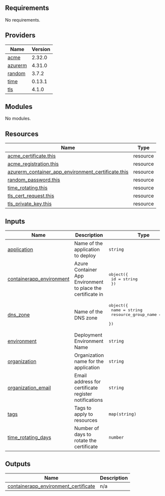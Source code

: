 <!-- BEGIN_TF_DOCS -->
## Requirements

No requirements.

## Providers

| Name | Version |
|------|---------|
| <a name="provider_acme"></a> [acme](#provider\_acme) | 2.32.0 |
| <a name="provider_azurerm"></a> [azurerm](#provider\_azurerm) | 4.31.0 |
| <a name="provider_random"></a> [random](#provider\_random) | 3.7.2 |
| <a name="provider_time"></a> [time](#provider\_time) | 0.13.1 |
| <a name="provider_tls"></a> [tls](#provider\_tls) | 4.1.0 |

## Modules

No modules.

## Resources

| Name | Type |
|------|------|
| [acme_certificate.this](https://registry.terraform.io/providers/vancluever/acme/latest/docs/resources/certificate) | resource |
| [acme_registration.this](https://registry.terraform.io/providers/vancluever/acme/latest/docs/resources/registration) | resource |
| [azurerm_container_app_environment_certificate.this](https://registry.terraform.io/providers/hashicorp/azurerm/latest/docs/resources/container_app_environment_certificate) | resource |
| [random_password.this](https://registry.terraform.io/providers/hashicorp/random/latest/docs/resources/password) | resource |
| [time_rotating.this](https://registry.terraform.io/providers/hashicorp/time/latest/docs/resources/rotating) | resource |
| [tls_cert_request.this](https://registry.terraform.io/providers/hashicorp/tls/latest/docs/resources/cert_request) | resource |
| [tls_private_key.this](https://registry.terraform.io/providers/hashicorp/tls/latest/docs/resources/private_key) | resource |

## Inputs

| Name | Description | Type | Default | Required |
|------|-------------|------|---------|:--------:|
| <a name="input_application"></a> [application](#input\_application) | Name of the application to deploy | `string` | n/a | yes |
| <a name="input_containerapp_environment"></a> [containerapp\_environment](#input\_containerapp\_environment) | Azure Container App Environment to place the certificate in | <pre>object({<br>    id = string<br>  })</pre> | n/a | yes |
| <a name="input_dns_zone"></a> [dns\_zone](#input\_dns\_zone) | Name of the DNS zone | <pre>object({<br>    name                = string<br>    resource_group_name = string<br>  })</pre> | n/a | yes |
| <a name="input_environment"></a> [environment](#input\_environment) | Deployment Environment Name | `string` | n/a | yes |
| <a name="input_organization"></a> [organization](#input\_organization) | Organization name for the application | `string` | n/a | yes |
| <a name="input_organization_email"></a> [organization\_email](#input\_organization\_email) | Email address for certificate register notifications | `string` | n/a | yes |
| <a name="input_tags"></a> [tags](#input\_tags) | Tags to apply to resources | `map(string)` | `{}` | no |
| <a name="input_time_rotating_days"></a> [time\_rotating\_days](#input\_time\_rotating\_days) | Number of days to rotate the certificate | `number` | `60` | no |

## Outputs

| Name | Description |
|------|-------------|
| <a name="output_containerapp_environment_certificate"></a> [containerapp\_environment\_certificate](#output\_containerapp\_environment\_certificate) | n/a |
<!-- END_TF_DOCS -->